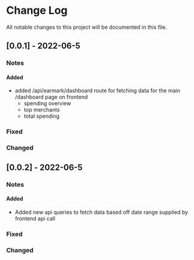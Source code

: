 # Change Log

All notable changes to this project will be documented in this file.


## [0.0.1] - 2022-06-5

### Notes

#### Added
- added /api/earmark/dashboard route for fetching data for the main /dashboard page on frontend
    - spending overview
    - top merchants
    - total spending

### Fixed

### Changed


## [0.0.2] - 2022-06-5

### Notes

#### Added
- Added new api queries to fetch data based off date range supplied by frontend api call

### Fixed

### Changed